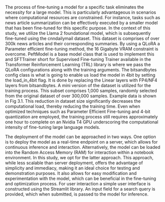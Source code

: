 The process of fine-tuning a model for a specific task eliminates the necessity for a large model. This is particularly advantageous in scenarios where computational resources are constrained. For instance, tasks such as news article summarization can be effectively executed by a smaller model that has been fine-tuned for this specific purpose. In the context of this study, we utilize the Llama 2 foundational model, which is subsequently fine-tuned using the cnndailymail dataset. This dataset is comprises of over 300k news articles and their corresponding summaries. By using a QLoRA a Parameter efficient fine-tuning method, the 16 Gigabyte VRAM constraint is overcome. PeftModel is a base model class that is used to implement this and SFTTrainer short for Supervised Fine-tuning Trainer available in the Transformer Reinforcement Learning (TRL) library is where we pass the QLoRA configurations along with the training arguments. The bitsandbytes config class is what is going to enable us load the model in 4bit by setting the load_in_4bit flag. It is done by replacing the Linear layers with FP4/NF4 layers from bitsandbytes. A mini version of the dataset is utilized for the training process. This subset comprises 1,000 samples, randomly selected from the original dataset of over 300,000 samples. Example data is shown in Fig 3.1. This reduction in dataset size significantly decreases the computational load, thereby reducing the training time. Even when optimized techniques such as Parameter Efficient Fine-tuning and 4-bit quantization are employed, the training process still requires approximately one hour to complete on an Nvidia T4 GPU underscoring the computational intensity of fine-tuning large language models.

The deployment of the model can be approached in two ways. One option is to deploy the model as a real-time endpoint on a server, which allows for continuous inference and interaction. Alternatively, the model can be loaded into the Random Access Memory (RAM) for interaction within a notebook environment. In this study, we opt for the latter approach. This approach, while less scalable than server deployment, offers the advantage of simplicity and immediacy, making it an ideal choice for testing and demonstration purposes. It also allows for easy modification and experimentation with the model, which can be beneficial in the fine-tuning and optimization process. For user interaction a simple user interface is constructed using the Streamlit library. An input field for a search query is provided, which when submitted, is passed to the model for inference.

